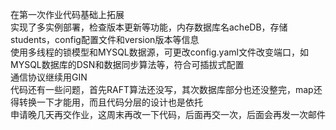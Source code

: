 在第一次作业代码基础上拓展<br>
实现了多实例部署，检查版本更新等功能，内存数据库名acheDB，存储students，config配置文件和version版本等信息<br>
使用多线程的锁模型和MYSQL数据源，可更改config.yaml文件改变端口，如MYSQL数据库的DSN和数据同步算法等，符合可插拔式配置<br>
通信协议继续用GIN<br>
代码还有一些问题，首先RAFT算法还没写，其次数据库部分也还没整完，map还得转换一下才能用，而且代码分层的设计也是依托<br>
申请晚几天再交作业，这周末再改一下代码，后面再交一次，后面会再发一次邮件

